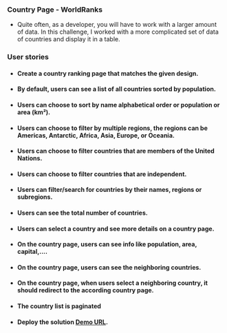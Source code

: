 ### Country Page - WorldRanks
- Quite often, as a developer, you will have to work with a larger amount of data. In this challenge, I worked with a more complicated set of data of countries and display it in a table.

### User stories
- #### Create a country ranking page that matches the given design.

- #### By default, users can see a list of all countries sorted by population.

- #### Users can choose to sort by name alphabetical order or population or area (km²).

- #### Users can choose to filter by multiple regions, the regions can be Americas, Antarctic, Africa, Asia, Europe, or Oceania.

- #### Users can choose to filter countries that are members of the United Nations.

- #### Users can choose to filter countries that are independent.

- #### Users can filter/search for countries by their names, regions or subregions.

- #### Users can see the total number of countries.

- #### Users can select a country and see more details on a country page.

- #### On the country page, users can see info like population, area, capital,....

- #### On the country page, users can see the neighboring countries.

- #### On the country page, when users select a neighboring country, it should redirect to the according country page.

- #### The country list is paginated

- #### Deploy the solution [Demo URL]().
